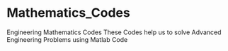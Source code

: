 # Mathematics_Codes
Engineering Mathematics Codes
These Codes help us to solve Advanced Engineering Problems using Matlab Code
